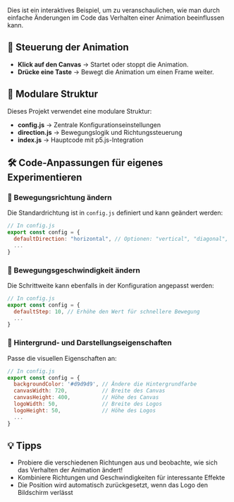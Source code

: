 Dies ist ein interaktives Beispiel, um zu veranschaulichen, wie man durch einfache Änderungen im Code das Verhalten einer Animation beeinflussen kann.

## 🔧 Steuerung der Animation  
- **Klick auf den Canvas** → Startet oder stoppt die Animation.  
- **Drücke eine Taste** → Bewegt die Animation um einen Frame weiter.  

## 🧩 Modulare Struktur
Dieses Projekt verwendet eine modulare Struktur:

- **config.js** → Zentrale Konfigurationseinstellungen
- **direction.js** → Bewegungslogik und Richtungssteuerung
- **index.js** → Hauptcode mit p5.js-Integration

## 🛠 Code-Anpassungen für eigenes Experimentieren  

### 🎯 Bewegungsrichtung ändern
Die Standardrichtung ist in `config.js` definiert und kann geändert werden:
```js
// In config.js
export const config = {
  defaultDirection: "horizontal", // Optionen: "vertical", "diagonal", "horizontal", "diagonalUp"
  ...
}
```

### 🎯 Bewegungsgeschwindigkeit ändern  
Die Schrittweite kann ebenfalls in der Konfiguration angepasst werden:  
```js
// In config.js
export const config = {
  defaultStep: 10, // Erhöhe den Wert für schnellere Bewegung
  ...
}
```

### 🎯 Hintergrund- und Darstellungseigenschaften
Passe die visuellen Eigenschaften an:
```js
// In config.js
export const config = {
  backgroundColor: '#d9d9d9', // Ändere die Hintergrundfarbe
  canvasWidth: 720,           // Breite des Canvas
  canvasHeight: 400,          // Höhe des Canvas
  logoWidth: 50,              // Breite des Logos
  logoHeight: 50,             // Höhe des Logos
  ...
}
```

## 💡 Tipps
- Probiere die verschiedenen Richtungen aus und beobachte, wie sich das Verhalten der Animation ändert!
- Kombiniere Richtungen und Geschwindigkeiten für interessante Effekte
- Die Position wird automatisch zurückgesetzt, wenn das Logo den Bildschirm verlässt

